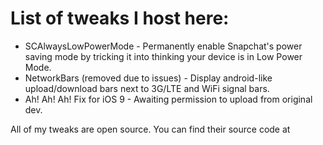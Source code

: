 # List of tweaks I host here:
- SCAlwaysLowPowerMode - Permanently enable Snapchat's power saving mode by tricking it into thinking your device is in Low Power Mode.
- NetworkBars (removed due to issues) - Display android-like upload/download bars next to 3G/LTE and WiFi signal bars.
- Ah! Ah! Ah! Fix for iOS 9 - Awaiting permission to upload from original dev.

All of my tweaks are open source. You can find their source code at 
